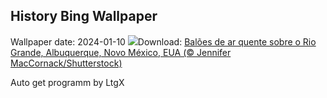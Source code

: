 ## History Bing Wallpaper
Wallpaper date: 2024-01-10
![](https://www.bing.com/th?id=OHR.BalloonDay_PT-BR2020170449_UHD.jpg&w=1000)Download: [Balões de ar quente sobre o Rio Grande, Albuquerque, Novo México, EUA (© Jennifer MacCornack/Shutterstock)](https://www.bing.com/th?id=OHR.BalloonDay_PT-BR2020170449_UHD.jpg)

Auto get programm by LtgX
